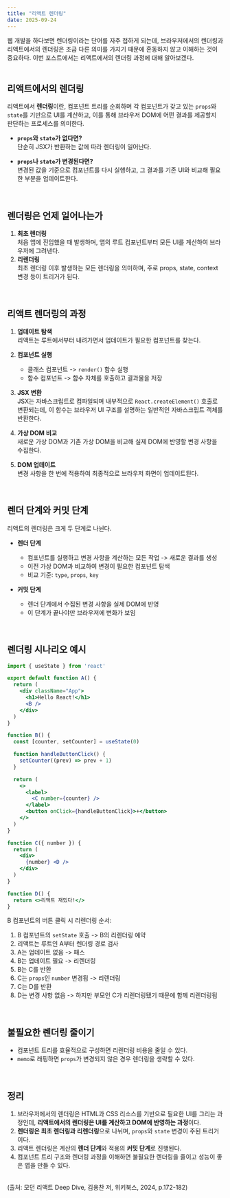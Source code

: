 ```yaml
---
title: "리액트 렌더링"
date: 2025-09-24
---
```

웹 개발을 하다보면 렌더링이라는 단어를 자주 접하게 되는데, 브라우저에서의 렌더링과 리액트에서의 렌더링은 조금 다른 의미를 가지기 때문에 혼동하지 않고 이해하는 것이 중요하다.
이번 포스트에서는 리액트에서의 렌더링 과정에 대해 알아보겠다.
<br><br>

## 리액트에서의 렌더링
리액트에서 **렌더링**이란, 컴포넌트 트리를 순회하며 각 컴포넌트가 갖고 있는 `props`와 `state`를 기반으로 UI를 계산하고, 이를 통해 브라우저 DOM에 어떤 결과를 제공할지 판단하는 프로세스를 의미한다.

- **`props`와 `state`가 없다면?**  
  단순히 JSX가 반환하는 값에 따라 렌더링이 일어난다.

- **`props`나 `state`가 변경된다면?**  
  변경된 값을 기준으로 컴포넌트를 다시 실행하고, 그 결과를 기존 UI와 비교해 필요한 부분을 업데이트한다. 
<br>

## 렌더링은 언제 일어나는가
1. **최초 렌더링**  
   처음 앱에 진입했을 때 발생하며, 앱의 루트 컴포넌트부터 모든 UI를 계산하여 브라우저에 그려낸다.
2. **리렌더링**  
   최초 렌더링 이후 발생하는 모든 렌더링을 의미하며, 주로 props, state, context 변경 등이 트리거가 된다.  
<br>

## 리액트 렌더링의 과정  

1. **업데이트 탐색**  
   리액트는 루트에서부터 내려가면서 업데이트가 필요한 컴포넌트를 찾는다. 

2. **컴포넌트 실행**  
   - 클래스 컴포넌트 -> `render()` 함수 실행
   - 함수 컴포넌트 -> 함수 자체를 호출하고 결과물을 저장 

3. **JSX 변환**  
   JSX는 자바스크립트로 컴파일되며 내부적으로 `React.createElement()` 호출로 변환되는데, 이 함수는 브라우저 UI 구조를 설명하는 일반적인 자바스크립트 객체를 반환한다.

4. **가상 DOM 비교**  
   새로운 가상 DOM과 기존 가상 DOM을 비교해 실제 DOM에 반영할 변경 사항을 수집한다.

5. **DOM 업데이트**  
   변경 사항을 한 번에 적용하여 최종적으로 브라우저 화면이 업데이트된다.
<br>

## 렌더 단계와 커밋 단계  

리액트의 렌더링은 크게 두 단계로 나뉜다.

- **렌더 단계**  
  - 컴포넌트를 실행하고 변경 사항을 계산하는 모든 작업 -> 새로운 결과를 생성  
  - 이전 가상 DOM과 비교하여 변경이 필요한 컴포넌트 탐색
  - 비교 기준: `type`, `props`, `key`  

- **커밋 단계**  
  - 렌더 단계에서 수집된 변경 사항을 실제 DOM에 반영  
  - 이 단계가 끝나야만 브라우저에 변화가 보임  
<br>

## 렌더링 시나리오 예시
```jsx
import { useState } from 'react'

export default function A() {
  return (
    <div className="App">
      <h1>Hello React!</h1>
      <B />
    </div>
  )
}

function B() {
  const [counter, setCounter] = useState(0)

  function handleButtonClick() {
    setCounter((prev) => prev + 1)
  }

  return (
    <>
      <label>
        <C number={counter} />
      </label>
      <button onClick={handleButtonClick}>+</button>
    </>
  )
}

function C({ number }) {
  return (
    <div>
      {number} <D />
    </div>
  )
}

function D() {
  return <>리액트 재밌다!</>
}
```

B 컴포넌트의 버튼 클릭 시 리렌더링 순서: 

1. B 컴포넌트의 `setState` 호출 -> B의 리렌더링 예약  
2. 리액트는 루트인 A부터 렌더링 경로 검사
3. A는 업데이트 없음 -> 패스  
4. B는 업데이트 필요 -> 리렌더링  
5. B는 C를 반환
6. C는 `props`인 `number` 변경됨 -> 리렌더링  
7. C는 D를 반환
8. D는 변경 사항 없음 -> 하지만 부모인 C가 리렌더링됐기 때문에 함께 리렌더링됨
<br>

## 불필요한 렌더링 줄이기  
- 컴포넌트 트리를 효율적으로 구성하면 리렌더링 비용을 줄일 수 있다.
- `memo`로 래핑하면 `props`가 변경되지 않은 경우 렌더링을 생략할 수 있다.
<br>

## 정리  
1. 브라우저에서의 렌더링은 HTML과 CSS 리소스를 기반으로 필요한 UI를 그리는 과정인데, **리액트에서의 렌더링은 UI를 계산하고 DOM에 반영하는 과정**이다.
2. **렌더링은 최초 렌더링과 리렌더링**으로 나뉘며, `props`와 `state` 변경이 주된 트리거이다.
3. 리액트 렌더링은 계산의 **렌더 단계**와 적용의 **커밋 단계**로 진행된다.
4. 컴포넌트 트리 구조와 렌더링 과정을 이해하면 불필요한 렌더링을 줄이고 성능이 좋은 앱을 만들 수 있다.
<br><br>

(출처: 모던 리액트 Deep Dive, 김용찬 저, 위키북스, 2024, p.172-182)
